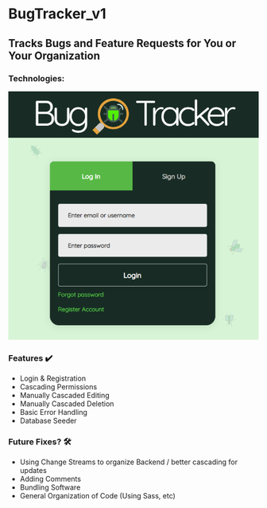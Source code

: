 # BugTracker_v1
## Tracks Bugs and Feature Requests for You or Your Organization
### Technologies:
![technologies](homeSmall.PNG)

### Features ✔️
- Login & Registration
- Cascading Permissions
- Manually Cascaded Editing
- Manually Cascaded Deletion
- Basic Error Handling
- Database Seeder

### Future Fixes? 🛠
- Using Change Streams to organize Backend / better cascading for updates
- Adding Comments
- Bundling Software
- General Organization of Code (Using Sass, etc)
